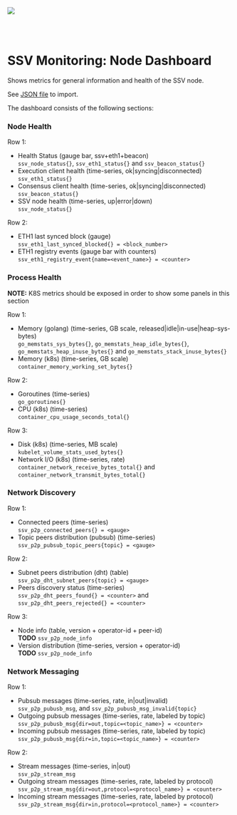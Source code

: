 [<img src="../docs/resources/bloxstaking_header_image.png" >](https://www.bloxstaking.com/)

<br>
<br>


# SSV Monitoring: Node Dashboard

Shows metrics for general information and health of the SSV node.

See [JSON file](./grafana/dashboard_ssv_node.json) to import.

The dashboard consists of the following sections:

### Node Health

Row 1:
* Health Status (gauge bar, ssv+eth1+beacon) \
  `ssv_node_status{}`, `ssv_eth1_status{}` and `ssv_beacon_status{}`
* Execution client health (time-series, ok|syncing|disconnected) \
  `ssv_eth1_status{}`
* Consensus client health (time-series, ok|syncing|disconnected) \
  `ssv_beacon_status{}`
* SSV node health (time-series, up|error|down) \
  `ssv_node_status{}`

Row 2:
* ETH1 last synced block (gauge) \
  `ssv_eth1_last_synced_blocked{} = <block_number>`
* ETH1 registry events (gauge bar with counters) \
  `ssv_eth1_registry_event{name=<event_name>} = <counter>`

### Process Health

**NOTE:** K8S metrics should be exposed in order to show some panels in this section

Row 1:
* Memory (golang) (time-series, GB scale, released|idle|in-use|heap-sys-bytes) \
  `go_memstats_sys_bytes{}`, `go_memstats_heap_idle_bytes{}`, `go_memstats_heap_inuse_bytes{}`
  and `go_memstats_stack_inuse_bytes{}`
* Memory (k8s) (time-series, GB scale) \
  `container_memory_working_set_bytes{}`

Row 2:
* Goroutines (time-series) \
  `go_goroutines{}`
* CPU (k8s) (time-series) \
  `container_cpu_usage_seconds_total{}`

Row 3:
* Disk (k8s) (time-series, MB scale) \
  `kubelet_volume_stats_used_bytes{}`
* Network I/O (k8s) (time-series, rate) \
  `container_network_receive_bytes_total{}` and `container_network_transmit_bytes_total{}`

### Network Discovery

Row 1:
* Connected peers (time-series) \
  `ssv_p2p_connected_peers{} = <gauge>`
* Topic peers distribution (pubsub) (time-series) \
  `ssv_p2p_pubsub_topic_peers{topic} = <gauge>`

Row 2:
* Subnet peers distribution (dht) (table) \
  `ssv_p2p_dht_subnet_peers{topic} = <gauge>`
* Peers discovery status (time-series) \
  `ssv_p2p_dht_peers_found{} = <counter>` and `ssv_p2p_dht_peers_rejected{} = <counter>`

Row 3:
* Node info (table, version + operator-id + peer-id) \
  **TODO** `ssv_p2p_node_info`
* Version distribution (time-series, version + operator-id) \
  **TODO** `ssv_p2p_node_info`

### Network Messaging

Row 1:
* Pubsub messages (time-series, rate, in|out|invalid) \
  `ssv_p2p_pubusb_msg`, and `ssv_p2p_pubusb_msg_invalid{topic}`
* Outgoing pubsub messages (time-series, rate, labeled by topic) \
  `ssv_p2p_pubusb_msg{dir=out,topic=<topic_name>} = <counter>`
* Incoming pubsub messages (time-series, rate, labeled by topic) \
  `ssv_p2p_pubusb_msg{dir=in,topic=<topic_name>} = <counter>`

Row 2:
* Stream messages (time-series, in|out) \
  `ssv_p2p_stream_msg`
* Outgoing stream messages (time-series, rate, labeled by protocol) \
  `ssv_p2p_stream_msg{dir=out,protocol=<protocol_name>} = <counter>`
* Incoming stream messages (time-series, rate, labeled by protocol) \
  `ssv_p2p_stream_msg{dir=in,protocol=<protocol_name>} = <counter>`